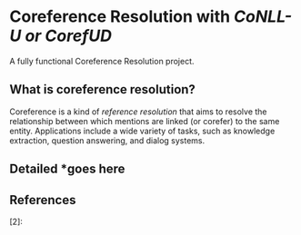 # Coreference Resolution with *CoNLL-U or CorefUD*
A fully functional Coreference Resolution project.
## What is coreference resolution?
Coreference is a kind of *reference resolution* that aims to resolve the relationship between which mentions are linked (or corefer) to the same entity. Applications include a wide variety of tasks, such as knowledge extraction, question answering, and dialog systems.
## Detailed *goes here
## References
[1]: [https://aclanthology.org/2023.crac-sharedtask.1.pdf](https://aclanthology.org/2023.crac-sharedtask.1.pdf)
[2]:


